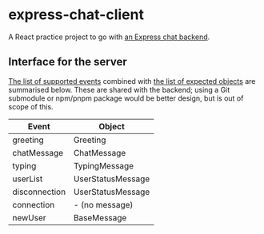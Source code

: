 # express-chat-client
A React practice project to go with [an Express chat backend](https://github.com/aceade/express-chat-backend).

## Interface for the server

[The list of supported events](./src/messages/event.ts) combined with [the list of expected objects](./src/messages/message.ts) are summarised below. These are shared with the backend; using a Git submodule or npm/pnpm package would be better design, but is out of scope of this.

| Event | Object |
|-------|--------|
| greeting | Greeting |
| chatMessage | ChatMessage |
| typing | TypingMessage |
| userList | UserStatusMessage |
| disconnection | UserStatusMessage |
| connection | - (no message) |
| newUser | BaseMessage |